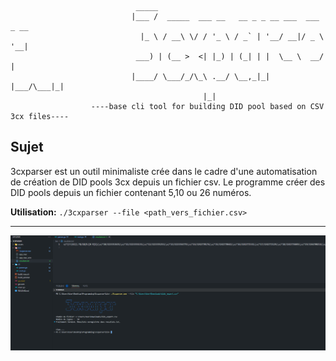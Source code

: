 ```

                            _____                                          
                           |___ /  _____  ___ __   __ _ _ __ ___  ___ _ __ 
                             |_ \ / __\ \/ / '_ \ / _` | '__/ __|/ _ \ '__|
                            ___) | (__ >  <| |_) | (_| | |  \__ \  __/ |   
                           |____/ \___/_/\_\ .__/ \__,_|_|  |___/\___|_|   
                                           |_|                             
                  ----base cli tool for building DID pool based on CSV 3cx files----
```

## Sujet

3cxparser est un outil minimaliste crée dans le cadre d'une automatisation de création de DID pools 3cx depuis un fichier csv. Le programme créer des DID pools depuis un fichier contenant 5,10 ou 26 numéros.

**Utilisation:**
`./3cxparser --file <path_vers_fichier.csv>`

---

![SAMPLE](https://github.com/Yekuuun/3cxparser/blob/main/assets/sample.png)
